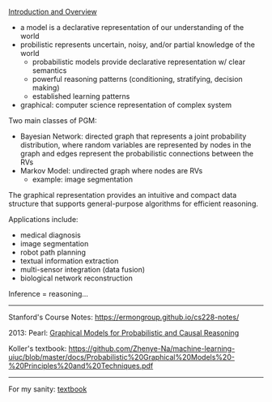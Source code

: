 

[Introduction and Overview](https://www.coursera.org/lecture/probabilistic-graphical-models/welcome-7ri4Z)

* a model is a declarative representation of our understanding of the world
* probilistic represents uncertain, noisy, and/or partial knowledge of the world
  - probabilistic models provide declarative representation w/ clear semantics
  - powerful reasoning patterns (conditioning, stratifying, decision making)
  - established learning patterns
* graphical: computer science representation of complex system

Two main classes of PGM:
* Bayesian Network: directed graph that represents a joint probability distribution, where 
  random variables are represented by nodes in the graph and edges represent the probabilistic connections 
  between the RVs
* Markov Model: undirected graph where nodes are RVs
  - example: image segmentation
  
The graphical representation provides an intuitive and compact data structure that supports
general-purpose algorithms for efficient reasoning.

Applications include:
* medical diagnosis
* image segmentation
* robot path planning
* textual information extraction
* multi-sensor integration (data fusion)
* biological network reconstruction

Inference = reasoning...

--------------------------


Stanford's Course Notes: https://ermongroup.github.io/cs228-notes/

2013: Pearl: [Graphical Models for Probabilistic and Causal Reasoning](https://ftp.cs.ucla.edu/pub/stat_ser/r236-3ed.pdf)

Koller's textbook:  https://github.com/Zhenye-Na/machine-learning-uiuc/blob/master/docs/Probabilistic%20Graphical%20Models%20-%20Principles%20and%20Techniques.pdf


----------------------

For my sanity: [textbook](file:///Users/kevinurban/Downloads/Probabilistic%20Graphical%20Models%20-%20Principles%20and%20Techniques.pdf)
